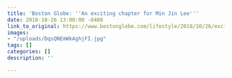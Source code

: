 ```yaml
---
title: 'Boston Globe: ''An exciting chapter for Min Jin Lee'''
date: 2018-10-26 13:00:00 -0400
link_to_original: https://www.bostonglobe.com/lifestyle/2018/10/26/exciting-chapter-for-min-jee-lee/tGiFO1hRNrNRNvrtFadydL/story.html
images:
- "/uploads/DqsQNEmWkAghjFI.jpg"
tags: []
categories: []
description: ''

---
```

